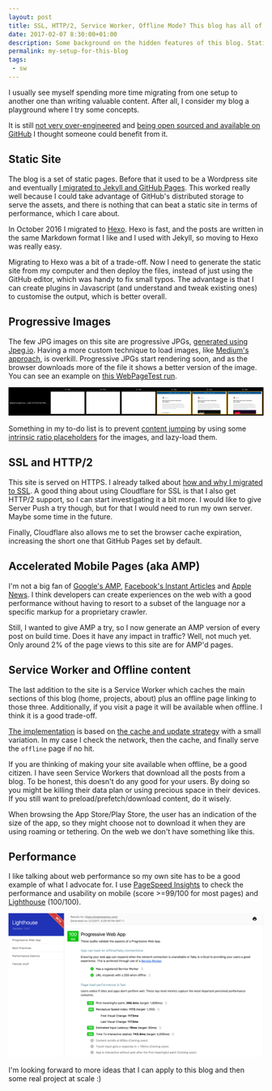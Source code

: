 ```yaml
---
layout: post
title: SSL, HTTP/2, Service Worker, Offline Mode? This blog has all of them
date: 2017-02-07 8:30:00+01:00
description: Some background on the hidden features of this blog. Static site, progressive images, AMP, HTTP/2, SSL...
permalink: my-setup-for-this-blog
tags:
 - sw
---
```


I usually see myself spending more time migrating from one setup to another one than writing valuable content. After all, I consider my blog a playground where I try some concepts.

It is still [not very over-engineered](http://jlongster.com/Presenting-The-Most-Over-Engineered-Blog-Ever) and [being open sourced and available on GitHub](https://github.com/JMPerez/jmperez.github.com) I thought someone could benefit from it.

<!-- more -->

## Static Site

The blog is a set of static pages. Before that it used to be a Wordpress site and eventually [I migrated to Jekyll and GitHub Pages](/migrating-wordpress-jekyll-github-pages). This worked really well because I could take advantage of GitHub's distributed storage to serve the assets, and there is nothing that can beat a static site in terms of performance, which I care about.

In October 2016 I migrated to [Hexo](https://hexo.io/). Hexo is fast, and the posts are written in the same Markdown format I like and I used with Jekyll, so moving to Hexo was really easy.

Migrating to Hexo was a bit of a trade-off. Now I need to generate the static site from my computer and then deploy the files, instead of just using the GitHub editor, which was handy to fix small typos. The advantage is that I can create plugins in Javascript (and understand and tweak existing ones) to customise the output, which is better overall.

## Progressive Images

The few JPG images on this site are progressive JPGs, [generated using Jpeg.io](/ssim-jpeg-io). Having a more custom technique to load images, like [Medium's approach](/medium-image-progressive-loading-placeholder), is overkill. Progressive JPGs start rendering soon, and as the browser downloads more of the file it shows a better version of the image. You can see an example on [this WebPageTest run](https://www.webpagetest.org/result/170207_N3_1794c7ee69d5a1a3eb92842504f01a7b/).

[![Filmstrip for jmperezperez.com](/assets/images/posts/jmperez-filmstrip.png)](/assets/images/posts/jmperez-filmstrip.png)

Something in my to-do list is to prevent [content jumping](https://css-tricks.com/content-jumping-avoid/) by using some [intrinsic ratio placeholders](http://blog.learningspaces.io/flexible-cover-images-using-intrinsic-ratio/) for the images, and lazy-load them.

## SSL and HTTP/2

This site is served on HTTPS. I already talked about [how and why I migrated to SSL](/github-pages-ssl-custom-domain). A good thing about using Cloudflare for SSL is that I also get HTTP/2 support, so I can start investigating it a bit more. I would like to give Server Push a try though, but for that I would need to run my own server. Maybe some time in the future.

Finally, Cloudflare also allows me to set the browser cache expiration, increasing the short one that GitHub Pages set by default.

## Accelerated Mobile Pages (aka AMP)

I'm not a big fan of [Google's AMP](https://www.ampproject.org/), [Facebook's Instant Articles](https://instantarticles.fb.com) and [Apple News](https://developer.apple.com/news-publisher/). I think developers can create experiences on the web with a good performance without having to resort to a subset of the language nor a specific markup for a proprietary crawler.

Still, I wanted to give AMP a try, so I now generate an AMP version of every post on build time. Does it have any impact in traffic? Well, not much yet. Only around 2% of the page views to this site are for AMP'd pages.

## Service Worker and Offline content

The last addition to the site is a Service Worker which caches the main sections of this blog (home, projects, about) plus an offline page linking to those three. Additionally, if you visit a page it will be available when offline. I think it is a good trade-off.

[The implementation](/sw.js) is based on [the cache and update strategy](https://serviceworke.rs/strategy-cache-and-update_service-worker_doc.html) with a small variation. In my case I check the network, then the cache, and finally serve the `offline` page if no hit.

If you are thinking of making your site available when offline, be a good citizen. I have seen Service Workers that download all the posts from a blog. To be honest, this doesn't do any good for your users. By doing so you might be killing their data plan or using precious space in their devices. If you still want to preload/prefetch/download content, do it wisely.

When browsing the App Store/Play Store, the user has an indication of the size of the app, so they might choose not to download it when they are using roaming or tethering. On the web we don't have something like this.

## Performance

I like talking about web performance so my own site has to be a good example of what I advocate for. I use [PageSpeed Insights](https://developers.google.com/speed/pagespeed/insights/?url=https%3A%2F%2Fjmperezperez.com) to check the performance and usability on mobile (score >=99/100 for most pages) and [Lighthouse](https://developers.google.com/web/tools/lighthouse/) (100/100).

[![Screenshot from Lighthouse for jmperezperez.com](/assets/images/posts/jmperezperez-lighthouse.png)](/assets/images/posts/jmperezperez-lighthouse.png)

I'm looking forward to more ideas that I can apply to this blog and then some real project at scale :)
